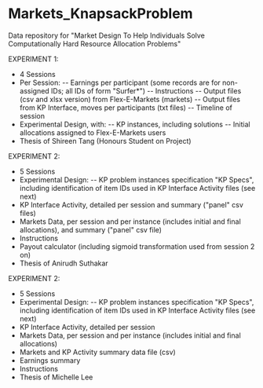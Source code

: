 # Markets_KnapsackProblem
Data repository for "Market Design To Help Individuals Solve Computationally Hard Resource Allocation Problems"

EXPERIMENT 1:
- 4 Sessions
- Per Session: 
-- Earnings per participant (some records are for non-assigned IDs; all IDs of form "Surfer*")
-- Instructions
-- Output files (csv and xlsx version) from Flex-E-Markets (markets)
-- Output files from KP Interface, moves per participants (txt files)
-- Timeline of session
- Experimental Design, with:
-- KP instances, including solutions
-- Initial allocations assigned to Flex-E-Markets users 
- Thesis of Shireen Tang (Honours Student on Project)

EXPERIMENT 2:
- 5 Sessions
- Experimental Design: 
-- KP problem instances specification "KP Specs", including identification of item IDs used in KP Interface Activity files (see next)
- KP Interface Activity, detailed per session and summary ("panel" csv files)
- Markets Data, per session and per instance (includes initial and final allocations), and summary ("panel" csv file)
- Instructions
- Payout calculator (including sigmoid transformation used from session 2 on)
- Thesis of Anirudh Suthakar

EXPERIMENT 2:
- 5 Sessions
- Experimental Design:
-- KP problem instances specification "KP Specs", including identification of item IDs used in KP Interface Activity files (see next)
- KP Interface Activity, detailed per session 
- Markets Data, per session and per instance (includes initial and final allocations)
- Markets and KP Activity summary data file (csv)
- Earnings summary
- Instructions
- Thesis of Michelle Lee
